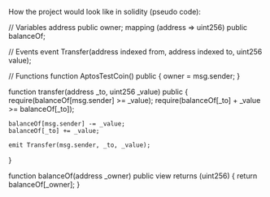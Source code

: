 How the project would look like in solidity (pseudo code):

// Variables
address public owner;
mapping (address => uint256) public balanceOf;

// Events
event Transfer(address indexed from, address indexed to, uint256 value);

// Functions
function AptosTestCoin() public {
    owner = msg.sender;
}

function transfer(address _to, uint256 _value) public {
    require(balanceOf[msg.sender] >= _value);
    require(balanceOf[_to] + _value >= balanceOf[_to]);

    balanceOf[msg.sender] -= _value;
    balanceOf[_to] += _value;

    emit Transfer(msg.sender, _to, _value);
}

function balanceOf(address _owner) public view returns (uint256) {
    return balanceOf[_owner];
}
